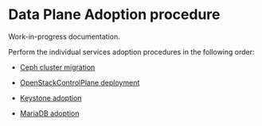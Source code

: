 Data Plane Adoption procedure
=============================

Work-in-progress documentation.

Perform the individual services adoption procedures in the following
order:

* [Ceph cluster migration](ceph.md)

* [OpenStackControlPlane deployment](openstack_control_plane_deployment.md)

* [Keystone adoption](keystone.md)

* [MariaDB adoption](mariadb.md)
